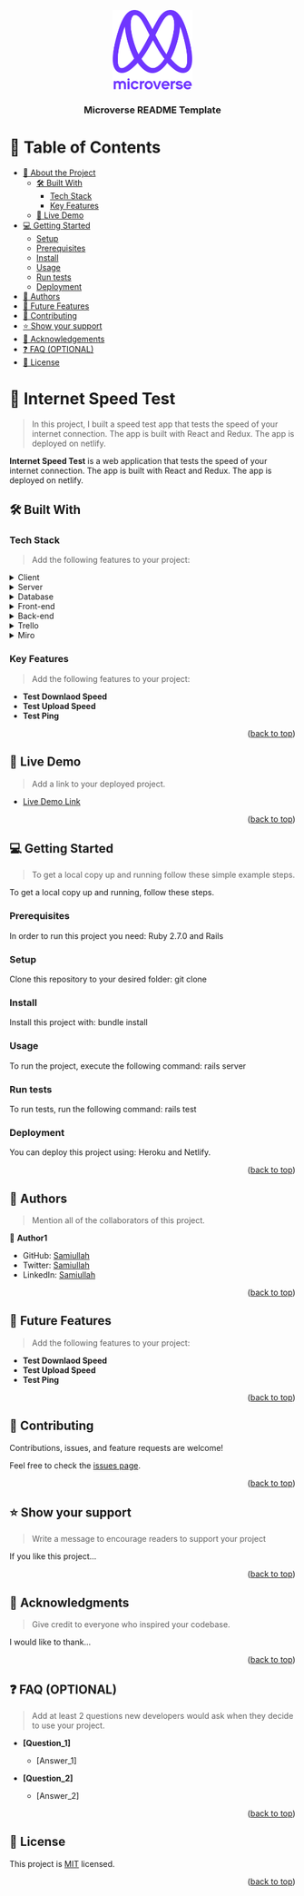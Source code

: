 <a name="readme-top"></a>

<!--
HOW TO USE:
This is an example of how you may give instructions on setting up your project locally.

Modify this file to match your project and remove sections that don't apply.

REQUIRED SECTIONS:
- Table of Contents
- About the Project
  - Built With
  - Live Demo
- Getting Started
- Authors
- Future Features
- Contributing
- Show your support
- Acknowledgements
- License

OPTIONAL SECTIONS:
- FAQ

After you're finished please remove all the comments and instructions!
-->

<div align="center">
  <!-- You are encouraged to replace this logo with your own! Otherwise you can also remove it. -->
  <img src="murple_logo.png" alt="logo" width="140"  height="auto" />
  <br/>

  <h3><b>Microverse README Template</b></h3>

</div>

<!-- TABLE OF CONTENTS -->

# 📗 Table of Contents

- [📖 About the Project](#about-project)
  - [🛠 Built With](#built-with)
    - [Tech Stack](#tech-stack)
    - [Key Features](#key-features)
  - [🚀 Live Demo](#live-demo)
- [💻 Getting Started](#getting-started)
  - [Setup](#setup)
  - [Prerequisites](#prerequisites)
  - [Install](#install)
  - [Usage](#usage)
  - [Run tests](#run-tests)
  - [Deployment](#triangular_flag_on_post-deployment)
- [👥 Authors](#authors)
- [🔭 Future Features](#future-features)
- [🤝 Contributing](#contributing)
- [⭐️ Show your support](#support)
- [🙏 Acknowledgements](#acknowledgements)
- [❓ FAQ (OPTIONAL)](#faq)
- [📝 License](#license)

<!-- PROJECT DESCRIPTION -->

# 📖 Internet Speed Test <a name="about-project"></a>

> In this project, I built a speed test app that tests the speed of your internet connection. The app is built with React and Redux. The app is deployed on netlify.

**Internet Speed Test** is a web application that tests the speed of your internet connection. The app is built with React and Redux. The app is deployed on netlify.

## 🛠 Built With <a name="built-with"></a>

### Tech Stack <a name="tech-stack"></a>

> Add the following features to your project:

<details>
  <summary>Client</summary>
  <ul>
    <li><a href="https://reactjs.org/">React.js</a></li>
  </ul>
</details>

<details>
  <summary>Server</summary>
  <ul>
    <li><a href="https://expressjs.com/">React Server</a></li>
  </ul>
</details>

<details>
<summary>Database</summary>
  <ul>
    <li><a href="https://www.postgresql.org/">API</a></li>
  </ul>
</details>

<details>
<summary>Front-end</summary>
  <ul>
    <li><a href="https://github.com/samiullah997/internet-speed-test-front-end">Front-end</a></li>
  </ul>
</details>

<details>
<summary>Back-end</summary>
  <ul>
    <li><a href="https://github.com/samiullah997/internet-speed-test-back-end">Back-end</a></li>
  </ul>
</details>

<details>
<summary>Trello</summary>
  <ul>
    <li><a href="https://trello.com/invite/b/yReHG2jv/ATTIe6aba84826e4a43057fe43f21affbc0a43ADB031/internet-speed">Trello Board</a></li>
  </ul>
</details>

<details>
<summary>Miro</summary>
  <ul>
    <li><a href="https://miro.com/app/board/uXjVPghPCsw=/?share_link_id=1892014653">Miro Chart</a></li>
  </ul>
</details>


<!-- Features -->

### Key Features <a name="key-features"></a>

> Add the following features to your project:

- **Test Downlaod Speed**
- **Test Upload Speed**
- **Test Ping**

<p align="right">(<a href="#readme-top">back to top</a>)</p>

<!-- LIVE DEMO -->

## 🚀 Live Demo <a name="live-demo"></a>

> Add a link to your deployed project.

- [Live Demo Link](https://public-internet-speed.netlify.app)

<p align="right">(<a href="#readme-top">back to top</a>)</p>

<!-- GETTING STARTED -->

## 💻 Getting Started <a name="getting-started"></a>

> To get a local copy up and running follow these simple example steps.

To get a local copy up and running, follow these steps.

### Prerequisites

In order to run this project you need: Ruby 2.7.0 and Rails

<!--
Example command:

```sh
 gem install rails
```
 -->

### Setup

Clone this repository to your desired folder: git clone

<!--
Example commands:

```sh
  cd my-folder
  git clone git@github.com:myaccount/my-project.git
```
--->

### Install

Install this project with: bundle install

<!--
Example command:

```sh
  cd my-project
  gem install
```
--->

### Usage

To run the project, execute the following command: rails server

<!--
Example command:

```sh
  rails server
```
--->

### Run tests

To run tests, run the following command: rails test

<!--
Example command:

```sh
  bin/rails test test/models/article_test.rb
```
--->

### Deployment

You can deploy this project using: Heroku and Netlify.

<!--
Example:

```sh

```
 -->

<p align="right">(<a href="#readme-top">back to top</a>)</p>

<!-- AUTHORS -->

## 👥 Authors <a name="authors"></a>

> Mention all of the collaborators of this project.

👤 **Author1**

- GitHub: [Samiullah](https://github.com/samiullah997)
- Twitter: [Samiullah](https://twitter.com/samiullahk997)
- LinkedIn: [Samiullah](https://linkedin.com/in/sami-full-stack)

<p align="right">(<a href="#readme-top">back to top</a>)</p>

<!-- FUTURE FEATURES -->

## 🔭 Future Features <a name="future-features"></a>

> Add the following features to your project:

- **Test Downlaod Speed**
- **Test Upload Speed**
- **Test Ping**

<p align="right">(<a href="#readme-top">back to top</a>)</p>

<!-- CONTRIBUTING -->

## 🤝 Contributing <a name="contributing"></a>

Contributions, issues, and feature requests are welcome!

Feel free to check the [issues page](../../issues/).

<p align="right">(<a href="#readme-top">back to top</a>)</p>

<!-- SUPPORT -->

## ⭐️ Show your support <a name="support"></a>

> Write a message to encourage readers to support your project

If you like this project...

<p align="right">(<a href="#readme-top">back to top</a>)</p>

<!-- ACKNOWLEDGEMENTS -->

## 🙏 Acknowledgments <a name="acknowledgements"></a>

> Give credit to everyone who inspired your codebase.

I would like to thank...

<p align="right">(<a href="#readme-top">back to top</a>)</p>

<!-- FAQ (optional) -->

## ❓ FAQ (OPTIONAL) <a name="faq"></a>

> Add at least 2 questions new developers would ask when they decide to use your project.

- **[Question_1]**

  - [Answer_1]

- **[Question_2]**

  - [Answer_2]

<p align="right">(<a href="#readme-top">back to top</a>)</p>

<!-- LICENSE -->

## 📝 License <a name="license"></a>

This project is [MIT](./LICENSE) licensed.

<p align="right">(<a href="#readme-top">back to top</a>)</p>
